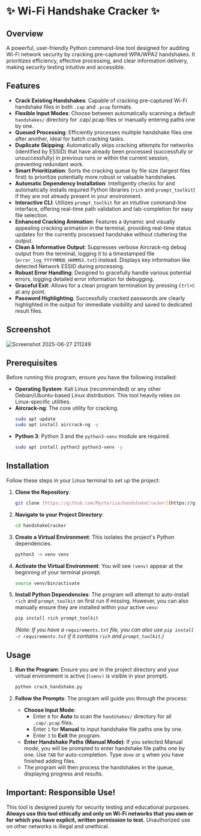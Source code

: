 # ✨ Wi-Fi Handshake Cracker ✨

## Overview
A powerful, user-friendly Python command-line tool designed for auditing Wi-Fi network security by cracking pre-captured WPA/WPA2 handshakes. It prioritizes efficiency, effective processing, and clear information delivery, making security testing intuitive and accessible.

## Features
* **Crack Existing Handshakes**: Capable of cracking pre-captured Wi-Fi handshake files in both `.cap` and `.pcap` formats.
* **Flexible Input Modes**: Choose between automatically scanning a default `handshakes/` directory for .cap/.pcap files or manually entering paths one by one.
* **Queued Processing**: Efficiently processes multiple handshake files one after another, ideal for batch cracking tasks.
* **Duplicate Skipping**: Automatically skips cracking attempts for networks (identified by ESSID) that have already been processed (successfully or unsuccessfully) in previous runs or within the current session, preventing redundant work.
* **Smart Prioritization**: Sorts the cracking queue by file size (largest files first) to prioritize potentially more robust or valuable handshakes.
* **Automatic Dependency Installation**: Intelligently checks for and automatically installs required Python libraries (`rich` and `prompt_toolkit`) if they are not already present in your environment.
* **Interactive CLI**: Utilizes `prompt_toolkit` for an intuitive command-line interface, offering real-time path validation and tab-completion for easy file selection.
* **Enhanced Cracking Animation**: Features a dynamic and visually appealing cracking animation in the terminal, providing real-time status updates for the currently processed handshake without cluttering the output.
* **Clean & Informative Output**: Suppresses verbose Aircrack-ng debug output from the terminal, logging it to a timestamped file (`error_log_YYYYMMDD_HHMMSS.txt`) instead. Displays key information like detected Network ESSID during processing.
* **Robust Error Handling**: Designed to gracefully handle various potential errors, logging detailed error information for debugging.
* **Graceful Exit**: Allows for a clean program termination by pressing `Ctrl+C` at any point.
* **Password Highlighting**: Successfully cracked passwords are clearly highlighted in the output for immediate visibility and saved to dedicated result files.

## Screenshot
![Screenshot 2025-06-27 211249](https://github.com/user-attachments/assets/eacda6e2-b307-42dc-9601-76fb768b051e)

## Prerequisites

Before running this program, ensure you have the following installed:

* **Operating System**: Kali Linux (recommended) or any other Debian/Ubuntu-based Linux distribution. This tool heavily relies on Linux-specific utilities.
* **Aircrack-ng**: The core utility for cracking.
    ```bash
    sudo apt update
    sudo apt install aircrack-ng -y
    ```
* **Python 3**: Python 3 and the `python3-venv` module are required.
    ```bash
    sudo apt install python3 python3-venv -y
    ```

## Installation

Follow these steps in your Linux terminal to set up the project:

1.  **Clone the Repository**:
    ```bash
    git clone [https://github.com/Mysteriza/handshakeCracker](https://github.com/Mysteriza/handshakeCracker) # Replace with your repo URL
    ```

2.  **Navigate to your Project Directory**:
    ```bash
    cd handshakeCracker
    ```

3.  **Create a Virtual Environment**:
    This isolates the project's Python dependencies.
    ```bash
    python3 -m venv venv
    ```

4.  **Activate the Virtual Environment**:
    You will see `(venv)` appear at the beginning of your terminal prompt.
    ```bash
    source venv/bin/activate
    ```

5.  **Install Python Dependencies**:
    The program will attempt to auto-install `rich` and `prompt_toolkit` on first run if missing. However, you can also manually ensure they are installed within your active `venv`:
    ```bash
    pip install rich prompt_toolkit
    ```
    *(Note: If you have a `requirements.txt` file, you can also use `pip install -r requirements.txt` if it contains `rich` and `prompt_toolkit`.)*

## Usage

1.  **Run the Program**:
    Ensure you are in the project directory and your virtual environment is active (`(venv)` is visible in your prompt).
    ```bash
    python crack_handshake.py
    ```

2.  **Follow the Prompts**:
    The program will guide you through the process:
    * **Choose Input Mode**:
        * Enter `0` for **Auto** to scan the `handshakes/` directory for all `.cap/.pcap` files.
        * Enter `1` for **Manual** to input handshake file paths one by one.
        * Enter `3` to **Exit** the program.
    * **Enter Handshake Paths (Manual Mode)**: If you selected Manual mode, you will be prompted to enter handshake file paths one by one. Use `TAB` for auto-completion. Type `done` or `q` when you have finished adding files.
    * The program will then process the handshakes in the queue, displaying progress and results.

## Important: Responsible Use!
This tool is designed purely for security testing and educational purposes. **Always use this tool ethically and only on Wi-Fi networks that you own or for which you have explicit, written permission to test.** Unauthorized use on other networks is illegal and unethical.
